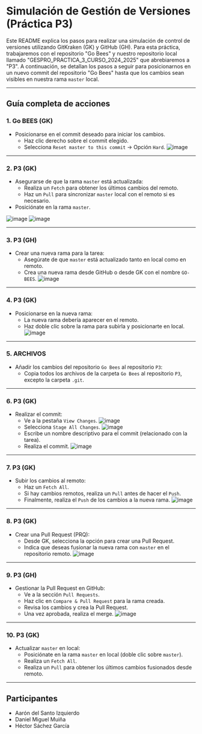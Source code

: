 # Simulación de Gestión de Versiones (Práctica P3)

Este README explica los pasos para realizar una simulación de control de versiones utilizando GitKraken (GK) y GitHub (GH). Para esta práctica, trabajaremos con el repositorio "Go Bees" y nuestro repositorio local llamado "GESPRO_PRACTICA_3_CURSO_2024_2025" que abrebiaremos a "P3". 
A continuación, se detallan los pasos a seguir para posicionarnos en un nuevo commit del repositorio "Go Bees" hasta que los cambios sean visibles en nuestra rama `master` local.

---

## **Guía completa de acciones**

### 1. **Go BEES (GK)**
- Posicionarse en el commit deseado para iniciar los cambios.
  - Haz clic derecho sobre el commit elegido.
  - Selecciona `Reset master to this commit` → Opción `Hard`.
![image](https://github.com/user-attachments/assets/51596647-bcf2-4628-836c-cb4dfa3cc381)

---

### 2. **P3 (GK)**
- Asegurarse de que la rama `master` está actualizada:
  - Realiza un `Fetch` para obtener los últimos cambios del remoto.
  - Haz un `Pull` para sincronizar `master` local con el remoto si es necesario.
- Posiciónate en la rama `master`.

![image](https://github.com/user-attachments/assets/80371e2a-5049-4a3e-9cc8-fbce75337367)
![image](https://github.com/user-attachments/assets/5b77eae1-c675-410e-8f34-1df5041c7a3b)

---

### 3. **P3 (GH)**
- Crear una nueva rama para la tarea:
  - Asegúrate de que `master` está actualizado tanto en local como en remoto.
  - Crea una nueva rama desde GitHub o desde GK con el nombre `GO-BEES`.
![image](https://github.com/user-attachments/assets/f1284713-d230-4858-9fc2-be6c6c983b69)

---

### 4. **P3 (GK)**
- Posicionarse en la nueva rama:
  - La nueva rama debería aparecer en el remoto.
  - Haz doble clic sobre la rama para subirla y posicionarte en local.
![image](https://github.com/user-attachments/assets/5f9964e2-7641-4d6b-88d9-b73cba239a6e)

---

### 5. **ARCHIVOS**
- Añadir los cambios del repositorio `Go Bees` al repositorio `P3`:
  - Copia todos los archivos de la carpeta `Go Bees` al repositorio `P3`, excepto la carpeta `.git`.

---

### 6. **P3 (GK)**
- Realizar el commit:
  - Ve a la pestaña `View Changes`.
    ![image](https://github.com/user-attachments/assets/6adc2440-b224-46fb-ba96-9bbcae3cd172)
  - Selecciona `Stage All Changes`.
    ![image](https://github.com/user-attachments/assets/7546b4df-7cfa-46bc-9782-afa9672dec59)
  - Escribe un nombre descriptivo para el commit (relacionado con la tarea).
  - Realiza el commit.
![image](https://github.com/user-attachments/assets/efd0fd10-2f41-4b2d-b2a0-6843a4797bcf)

---

### 7. **P3 (GK)**
- Subir los cambios al remoto:
  - Haz un `Fetch All`.
  - Si hay cambios remotos, realiza un `Pull` antes de hacer el `Push`.
  - Finalmente, realiza el `Push` de los cambios a la nueva rama.
![image](https://github.com/user-attachments/assets/a1ab2551-3e35-409b-b1e2-26775e14b189)

---

### 8. **P3 (GK)**
- Crear una Pull Request (PRQ):
  - Desde GK, selecciona la opción para crear una Pull Request.
  - Indica que deseas fusionar la nueva rama con `master` en el repositorio remoto.
![image](https://github.com/user-attachments/assets/8b413966-ba01-40f0-a226-f1e7449432ca)

---

### 9. **P3 (GH)**
- Gestionar la Pull Request en GitHub:
  - Ve a la sección `Pull Requests`.
  - Haz clic en `Compare & Pull Request` para la rama creada.
  - Revisa los cambios y crea la Pull Request.
  - Una vez aprobada, realiza el merge.
![image](https://github.com/user-attachments/assets/ea51a9ad-47b5-447e-b9b5-dd0f5f74069c)

---

### 10. **P3 (GK)**
- Actualizar `master` en local:
  - Posiciónate en la rama `master` en local (doble clic sobre `master`).
  - Realiza un `Fetch All`.
  - Realiza un `Pull` para obtener los últimos cambios fusionados desde remoto.

---

## Participantes
- Aarón del Santo Izquierdo
- Daniel Miguel Muiña
- Héctor Sáchez García
